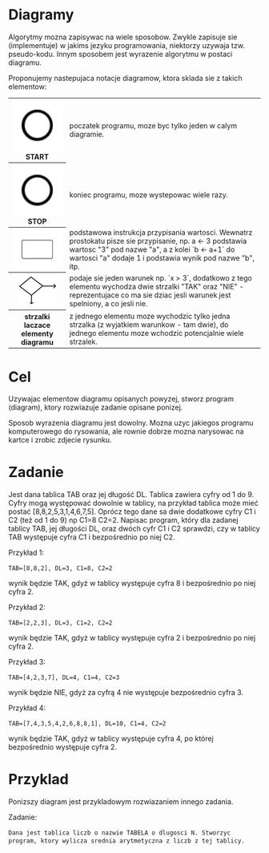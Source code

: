  Diagramy
==========

Algorytmy mozna zapisywac na wiele sposobow. Zwykle zapisuje sie (implementuje) w jakims jezyku programowania,
niektorzy uzywaja tzw. pseudo-kodu. Innym sposobem jest wyrazenie algorytmu w postaci diagramu.

Proponujemy nastepujaca notacje diagramow, ktora sklada sie z takich elementow:
<table>
 <tr> <th> <img src='starter.png' alt='START'/>  START </th> <td> poczatek programu, moze byc tylko jeden w calym diagramie. </td> </tr>
 <tr> <th> <img src='starter.png' alt='STOP'/> STOP </th> <td> koniec programu, moze wystepowac wiele razy. </td> </tr>
 <tr> <th> <img src='activity.png' alt='Instrukcja'/> </th> <td> podstawowa instrukcja przypisania wartosci. Wewnatrz prostokatu pisze sie przypisanie, np. a <- 3 podstawia wartosc "3" pod nazwe "a", 
a z kolei `b <- a+1` do wartosci "a" dodaje 1 i podstawia wynik pod nazwe "b", itp. </td> </tr>
 <tr> <th> <img src='condition_small.png' alt='Warunek'/> </th> <td> podaje sie jeden warunek np. `x > 3`, dodatkowo z tego elementu wychodza dwie strzalki "TAK" oraz "NIE" - reprezentujace co ma sie dziac jesli warunek jest spelniony, a co jesli nie. </td> </tr>
 <tr> <th> strzalki laczace elementy diagramu </th> <td> z jednego elementu moze wychodzic tylko jedna strzalka (z wyjatkiem warunkow - tam dwie), do jednego elementu moze wchodzic potencjalnie wiele strzalek. </td> </tr>
</table>

 Cel
=====

Uzywajac elementow diagramu opisanych powyzej, stworz program (diagram), ktory rozwiazuje zadanie opisane ponizej.

Sposob wyrazenia diagramu jest dowolny. Mozna uzyc jakiegos programu komputerowego do rysowania, ale rownie dobrze mozna 
narysowac na kartce i zrobic zdjecie rysunku.

 Zadanie
=========

Jest dana tablica TAB oraz jej długość DL. Tablica zawiera cyfry od 1 do 9. Cyfry mogą występować dowolnie w tablicy, na przykład tablica może mieć postać [8,8,2,5,3,1,4,6,7,5]. 
Oprócz tego dane sa dwie dodatkowe cyfry C1 i C2 (też od 1 do 9) np C1=8 C2=2.
Napisac program, który dla zadanej tablicy TAB, jej długości DL, oraz dwóch cyfr C1 i C2 sprawdzi, czy w tablicy TAB występuje cyfra C1 i bezpośrednio po niej C2.

Przykład 1:
``` 
TAB=[8,8,2], DL=3, C1=8, C2=2 
```
wynik będzie TAK, gdyż w tablicy występuje cyfra 8 i bezpośrednio po niej cyfra 2.

Przykład 2: 
```
TAB=[2,2,3], DL=3, C1=2, C2=2 
```
wynik będzie TAK, gdyż w tablicy występuje cyfra 2 i bezpośrednio po niej cyfra 2.

Przykład 3:
```
TAB=[4,2,3,7], DL=4, C1=4, C2=3 
```
wynik będzie NIE, gdyż za cyfrą 4 nie występuje bezpośrednio cyfra 3.

Przykład 4:
```
TAB=[7,4,3,5,4,2,6,8,8,1], DL=10, C1=4, C2=2 
```
wynik będzie TAK, gdyż w tablicy występuje cyfra 4, po której bezpośrednio występuje cyfra 2.


 Przyklad 
==========

Ponizszy diagram jest przykladowym rozwiazaniem innego zadania.

Zadanie:

```
Dana jest tablica liczb o nazwie TABELA o dlugosci N. Stworzyc program, ktory wylicza srednia arytmetyczna z liczb z tej tablicy.
```



